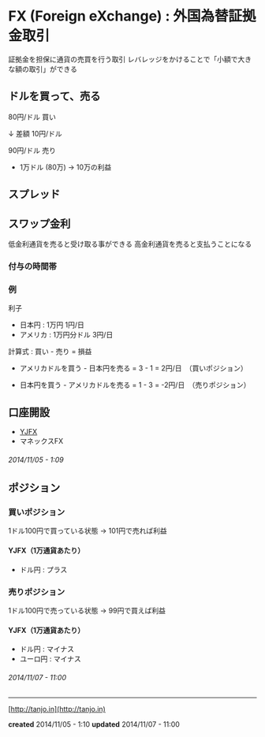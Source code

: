 # FX (Foreign eXchange) : 外国為替証拠金取引

証拠金を担保に通貨の売買を行う取引
レバレッジをかけることで「小額で大きな額の取引」ができる

## ドルを買って、売る

80円/ドル 買い

↓ 差額 10円/ドル

90円/ドル 売り

- 1万ドル (80万) -> 10万の利益

## スプレッド

## スワップ金利

低金利通貨を売ると受け取る事ができる
高金利通貨を売ると支払うことになる

### 付与の時間帯

### 例

利子
- 日本円 : 1万円 1円/日
- アメリカ : 1万円分ドル 3円/日

計算式 :
買い - 売り = 損益

- アメリカドルを買う - 日本円を売る = 3 - 1 = 2円/日　（買いポジション）

- 日本円を買う - アメリカドルを売る = 1 - 3 = -2円/日　（売りポジション）

## 口座開設

- <a href="./YJFX.html">YJFX</a>
- マネックスFX

###### *2014/11/05 - 1:09*

## ポジション

### 買いポジション

1ドル100円で買っている状態 -> 101円で売れば利益

#### YJFX（1万通貨あたり）

- ドル円 : プラス

### 売りポジション

1ドル100円で売っている状態 -> 99円で買えば利益

#### YJFX（1万通貨あたり）

- ドル円 : マイナス
- ユーロ円 : マイナス

###### *2014/11/07 - 11:00*

---

[http://tanjo.in](http://tanjo.in)

**created** 2014/11/05 - 1:10
**updated** 2014/11/07 - 11:00
